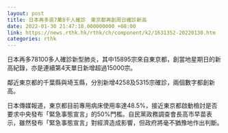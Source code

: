```yaml
---
layout: post
title: 日本再多逾7萬8千人確診　東京都再創周日確診新高
date: 2022-01-30 21:47:18.000000000 +08:00
link: https://news.rthk.hk/rthk/ch/component/k2/1631352-20220130.htm
categories: rthk
---
```


日本再多78100多人確診新型肺炎，其中15895宗來自東京都，創當地星期日的新高紀錄，亦是連續第4天單日新增超過15000宗。

鄰近東京都的千葉縣與埼玉縣，分別新增4258及5315宗確診，兩個數字都創新高。

日本傳媒報道，東京都目前專用病床使用率達48.5%，接近東京都啟動檢討是否要求中央發布「緊急事態宣言」的50%門檻。自民黨政務調查會長高市早苗表示，雖然發布「緊急事態宣言」對經濟造成影響，但政府將毫不猶豫地作出判斷。
